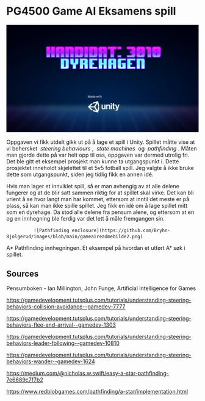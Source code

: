 # PG4500 Game AI Eksamens spill

![Intro screen](https://github.com/Bryhn-Bjolgerud/images/blob/main/gameaiReadmebilde1.png)

Oppgaven vi fikk utdelt gikk ut på å lage et spill i Unity. Spillet måtte vise
at vi behersket ​ _steering behaviours_ ​, ​ _state machines_ ​ og ​ _pathfinding_ ​. Måten man
gjorde dette på var helt opp til oss, oppgaven var dermed utrolig fri. Det ble gitt et
eksempel prosjekt man kunne ta utgangspunkt i. Dette prosjektet inneholdt skjelettet
til et 5v5 fotball spill. Jeg valgte å ikke bruke dette som utgangspunkt, siden jeg tidlig
fikk en annen idé.

Hvis man lager et innviklet spill, så er man avhengig av at alle delene fungerer og at
de blir satt sammen riktig for at spillet skal virke. Det kan bli vrient å se hvor langt
man har kommet, ettersom at inntil det meste er på plass, så kan man ikke spille
spillet. Jeg fikk en idé om å lage spillet mitt som en dyrehage. Da stod alle delene fra
pensum alene, og ettersom at en og en innhegning ble ferdig var det lett å måle
fremgangen sin.


              ![Pathfinding enclosure](https://github.com/Bryhn-Bjolgerud/images/blob/main/gameaireadmebilde2.png)

A* Pathfinding innhegningen. Et eksempel på hvordan et utført A* søk i spillet. 




## Sources
Pensumboken - Ian Millington, John Funge, Artificial Intelligence for Games

https://gamedevelopment.tutsplus.com/tutorials/understanding-steering-behaviors-collision-avoidance--gamedev-7777

https://gamedevelopment.tutsplus.com/tutorials/understanding-steering-behaviors-flee-and-arrival--gamedev-1303

https://gamedevelopment.tutsplus.com/tutorials/understanding-steering-behaviors-leader-following--gamedev-10810

https://gamedevelopment.tutsplus.com/tutorials/understanding-steering-behaviors-wander--gamedev-1624

https://medium.com/@nicholas.w.swift/easy-a-star-pathfinding-7e6689c7f7b2

https://www.redblobgames.com/pathfinding/a-star/implementation.html
